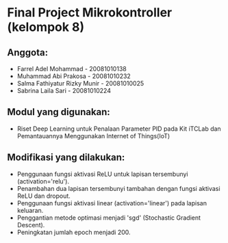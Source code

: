 # Final Project Mikrokontroller (kelompok 8)

## Anggota:
- Farrel Adel Mohammad          -   20081010138
- Muhammad Abi Prakosa          -   20081010232
- Salma Fathiyatur Rizky Munir  -   20081010025
- Sabrina Laila Sari            -   20081010224

## Modul yang digunakan:
- Riset Deep Learning untuk Penalaan Parameter PID pada Kit iTCLab dan Pemantauannya Menggunakan Internet of Things(IoT) 

## Modifikasi yang dilakukan:
- Penggunaan fungsi aktivasi ReLU untuk lapisan tersembunyi (activation='relu').
- Penambahan dua lapisan tersembunyi tambahan dengan fungsi aktivasi ReLU dan dropout.
- Penggunaan fungsi aktivasi linear (activation='linear') pada lapisan keluaran.
- Penggantian metode optimasi menjadi 'sgd' (Stochastic Gradient Descent).
- Peningkatan jumlah epoch menjadi 200.
